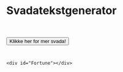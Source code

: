 # Svadatekstgenerator

<!DOCTYPE html>
<html lang="en">
<head>
    <meta charset="UTF-8">
    <meta name="viewport" content="width=device-width, initial-scale=1.0">    
    <title>My document</title>
</head>
<body>
<br> </br>
    <button onclick ="SvadaTekst()">Klikke her for mer svada!</button>
    <br></br>
    <label><h3><b><span id="fortune"></span></b></h3></label>

    <div id="Fortune"></div>
    
    
</body>

<script>    

let TekstSvad = [
    "Man fanger ikke fisk med tørre fingre.",
    "Når solen daler i vest, arbeider den late best.",
    "Hvorfor gjøre i dag, det man kan få andre til å gjøre i morgen.",
    "Han slipper å ro som lar seg drive med strømmen.",
    "Skogen ville være uendelig stille om det bare var de beste fuglene som sang",
    "Det er lett å løpe når lykken følger etter.",
    "Gresset er grønt nok på vår side av gjerdet når vi bare husker å vanne det",
    "Et egg er et egg, sa gutten, han tok det største.",
    "Den som ikke sparer fra lokket, skal snart se bunnen.",

];

    function SvadaTekst(){

        let randNumb = Math.floor(Math.random()* TekstSvad.length);

        document.getElementById("fortune").innerHTML = TekstSvad[randNumb];
    
    }

</script>

</html>
